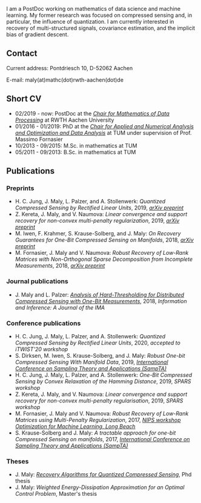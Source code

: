 I am a PostDoc working on mathematics of data science and machine learning. My former research was focused on compressed sensing and, in particular, the influence of quantization. I am currently interested in recovery of multi-structured signals, covariance estimation, and the implicit bias of gradient descent.

## Contact

Current address: Pontdriesch 10, D-52062 Aachen

E-mail: maly(at)mathc(dot)rwth-aachen(dot)de

## Short CV

- 02/2019 - now: PostDoc at the *[Chair for Mathematics of Data Processing](https://www.mathc.rwth-aachen.de/home/home)* at RWTH Aachen University
- 01/2016 - 01/2019: PhD at the *[Chair for Applied and Numerical Analysis and Optimization and Data Analysis](https://www-m15.ma.tum.de/Allgemeines/WebHome)* at TUM under supervision of Prof. Massimo Fornasier
- 10/2013 - 09/2015: M.Sc. in mathematics at TUM
- 05/2011 - 09/2013: B.Sc. in mathematics at TUM

## Publications

### Preprints

- H. C. Jung, J. Maly, L. Palzer, and A. Stollenwerk: *Quantized Compressed Sensing by Rectified Linear Units*, 2019, *[arXiv preprint](https://arxiv.org/abs/1911.07816)*
- Z. Kereta, J. Maly, and V. Naumova: *Linear convergence and support recovery for non-convex multi-penalty regularization*, 2019, *[arXiv preprint](https://arxiv.org/abs/1908.02503)*
- M. Iwen, F. Krahmer, S. Krause-Solberg, and J. Maly: *On Recovery Guarantees for One-Bit Compressed Sensing on Manifolds*, 2018, *[arXiv preprint](https://arxiv.org/abs/1807.06490)*
- M. Fornasier, J. Maly and V. Naumova: *Robust Recovery of Low-Rank Matrices with Non-Orthogonal Sparse Decomposition from Incomplete Measurements*, 2018, *[arXiv preprint](https://arxiv.org/abs/1801.06240)*

### Journal publications

- J. Maly and L. Palzer: *[Analysis of Hard-Thresholding for Distributed Compressed Sensing with One-Bit Measurements](https://academic.oup.com/imaiai/advance-article-abstract/doi/10.1093/imaiai/iaz004/5424056?redirectedFrom=PDF)*, 2018, *Information and Inference: A Journal of the IMA*

### Conference publications

- H. C. Jung, J. Maly, L. Palzer, and A. Stollenwerk: *Quantized Compressed Sensing by Rectified Linear Units*, 2020, *accepted to iTWIST'20 workshop*
- S. Dirksen, M. Iwen, S. Krause-Solberg, and J. Maly: *Robust One-bit Compressed Sensing With Manifold Data*, 2019, *[International Conference on Sampling Theory and Applications (SampTA)](https://sampta2019.sciencesconf.org/267528/document)*
- H. C. Jung, J. Maly, L. Palzer, and A. Stollenwerk: *One-Bit Compressed Sensing by Convex Relaxation of the Hamming Distance*, 2019, *SPARS workshop*
- Z. Kereta, J. Maly, and V. Naumova: *Linear convergence and support recovery for non-convex multi-penalty regularisation*, 2019, *SPARS workshop*
- M. Fornasier, J. Maly and V. Naumova: *Robust Recovery of Low-Rank Matrices using Multi-Penalty Regularization*, 2017, *[NIPS workshop Optimization for Machine Learning, Long Beach](http://opt-ml.org/papers.html)*
- S. Krause-Solberg and J. Maly: *A tractable approach for one-bit Compressed Sensing on manifolds*, 2017, *[International Conference on Sampling Theory and Applications (SampTA)](https://ieeexplore.ieee.org/document/8024465)*

### Theses

- J. Maly: *[Recovery Algorithms for Quantized Compressed Sensing](https://mediatum.ub.tum.de/1471689)*, Phd thesis
- J. Maly: *Weighted Energy-Dissipation Approximation for an Optimal Control Problem*, Master's thesis


<!--
<!-- You can use the [editor on GitHub](https://github.com/johannes-maly/johannes-maly.github.io/edit/master/README.md) to maintain and preview the content for your website in Markdown files. -->

<!-- Whenever you commit to this repository, GitHub Pages will run [Jekyll](https://jekyllrb.com/) to rebuild the pages in your site, from the content in your Markdown files. -->

<!-- ### Markdown-->

<!-- Markdown is a lightweight and easy-to-use syntax for styling your writing. It includes conventions for

<!-- ```markdown
<!-- Syntax highlighted code block

<!-- # Header 1
<!-- ## Header 2
<!-- ### Header 3

<!-- - Bulleted
<!-- - List

<!-- 1. Numbered
<!-- 2. List

<!-- **Bold** and _Italic_ and `Code` text

<!-- [Link](url) and ![Image](src)
<!-- ```

<!-- For more details see [GitHub Flavored Markdown](https://guides.github.com/features/mastering-markdown/).

<!-- ### Jekyll Themes

<!-- Your Pages site will use the layout and styles from the Jekyll theme you have selected in your [repository settings](https://github.com/johannes-maly/johannes-maly.github.io/settings). The name of this theme is saved in the Jekyll `_config.yml` configuration file.

<!-- ### Support or Contact

<!-- Having trouble with Pages? Check out our [documentation](https://help.github.com/categories/github-pages-basics/) or [contact support](https://github.com/contact) and we’ll help you sort it out.  
-->
